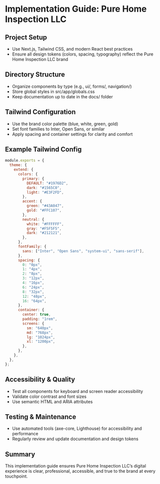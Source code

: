 # Implementation Guide: Pure Home Inspection LLC

## Project Setup

- Use Next.js, Tailwind CSS, and modern React best practices
- Ensure all design tokens (colors, spacing, typography) reflect the Pure Home Inspection LLC brand

## Directory Structure

- Organize components by type (e.g., ui/, forms/, navigation/)
- Store global styles in src/app/globals.css
- Keep documentation up to date in the docs/ folder

## Tailwind Configuration

- Use the brand color palette (blue, white, green, gold)
- Set font families to Inter, Open Sans, or similar
- Apply spacing and container settings for clarity and comfort

## Example Tailwind Config

```js
module.exports = {
  theme: {
    extend: {
      colors: {
        primary: {
          DEFAULT: "#1976D2",
          dark: "#1565C0",
          light: "#E3F2FD",
        },
        accent: {
          green: "#43A047",
          gold: "#FFC107",
        },
        neutral: {
          white: "#FFFFFF",
          gray: "#F5F5F5",
          dark: "#212121",
        },
      },
      fontFamily: {
        sans: ["Inter", "Open Sans", "system-ui", "sans-serif"],
      },
      spacing: {
        0: "0px",
        1: "4px",
        2: "8px",
        3: "12px",
        4: "16px",
        6: "24px",
        8: "32px",
        12: "48px",
        16: "64px",
      },
      container: {
        center: true,
        padding: "1rem",
        screens: {
          sm: "640px",
          md: "768px",
          lg: "1024px",
          xl: "1200px",
        },
      },
    },
  },
};
```

## Accessibility & Quality

- Test all components for keyboard and screen reader accessibility
- Validate color contrast and font sizes
- Use semantic HTML and ARIA attributes

## Testing & Maintenance

- Use automated tools (axe-core, Lighthouse) for accessibility and performance
- Regularly review and update documentation and design tokens

## Summary

This implementation guide ensures Pure Home Inspection LLC’s digital experience is clear, professional, accessible, and true to the brand at every touchpoint.
